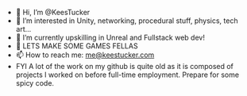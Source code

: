 - 👋 Hi, I’m @KeesTucker
- 👀 I’m interested in Unity, networking, procedural stuff, physics, tech art...
- 🌱 I’m currently upskilling in Unreal and Fullstack web dev!
- 💞️ LETS MAKE SOME GAMES FELLAS
- 📫 How to reach me: me@keestucker.com
- FYI A lot of the work on my github is quite old as it is composed of projects I worked on before full-time employment. Prepare for some spicy code.
